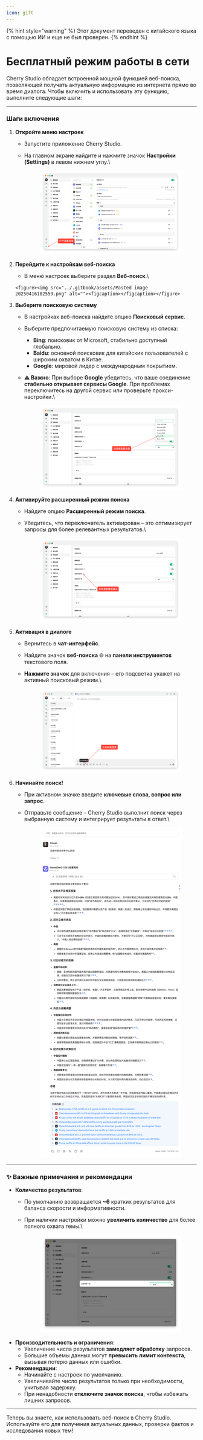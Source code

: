 ```yaml
---
icon: gift
---
```


{% hint style="warning" %}
Этот документ переведен с китайского языка с помощью ИИ и еще не был проверен.
{% endhint %}

# Бесплатный режим работы в сети

Cherry Studio обладает встроенной мощной функцией веб-поиска, позволяющей получать актуальную информацию из интернета прямо во время диалога. Чтобы включить и использовать эту функцию, выполните следующие шаги:

***

### Шаги включения

1. **Откройте меню настроек**
   * Запустите приложение Cherry Studio.
   *   На главном экране найдите и нажмите значок **Настройки (Settings)** в левом нижнем углу.\


       <figure><img src="../.gitbook/assets/Pasted image 20250416182458.png" alt=""><figcaption></figcaption></figure>
2. **Перейдите к настройкам веб-поиска**
   *    В меню настроек выберите раздел **Веб-поиск**.\


       <figure><img src="../.gitbook/assets/Pasted image 20250416182559.png" alt=""><figcaption></figcaption></figure>
3. **Выберите поисковую систему**
   * В настройках веб-поиска найдите опцию **Поисковый сервис**.
   * Выберите предпочитаемую поисковую систему из списка:
     * **Bing**: поисковик от Microsoft, стабильно доступный глобально.
     * **Baidu**: основной поисковик для китайских пользователей с широким охватом в Китае.
     * **Google**: мировой лидер с международным покрытием.
   *   **⚠️ Важно**: При выборе **Google** убедитесь, что ваше соединение **стабильно открывает сервисы Google**. При проблемах переключитесь на другой сервис или проверьте прокси-настройки.\


       <figure><img src="../.gitbook/assets/Pasted image 20250416182637.png" alt=""><figcaption></figcaption></figure>
4. **Активируйте расширенный режим поиска**
   * Найдите опцию **Расширенный режим поиска**.
   *   Убедитесь, что переключатель активирован – это оптимизирует запросы для более релевантных результатов.\


       <figure><img src="../.gitbook/assets/Pasted image 20250416182728.png" alt=""><figcaption></figcaption></figure>
5. **Активация в диалоге**
   * Вернитесь в **чат-интерфейс**.
   * Найдите значок **веб-поиска** 🌐 на **панели инструментов** текстового поля.
   *   **Нажмите значок** для включения – его подсветка укажет на активный поисковый режим.\


       <figure><img src="../.gitbook/assets/Pasted image 20250416182812.png" alt=""><figcaption></figcaption></figure>
6. **Начинайте поиск!**
   * При активном значке введите **ключевые слова, вопрос или запрос**.
   *   Отправьте сообщение – Cherry Studio выполнит поиск через выбранную систему и интегрирует результаты в ответ.\


       <figure><img src="../.gitbook/assets/中美关税新动态.png" alt=""><figcaption></figcaption></figure>

***

### ✨ Важные примечания и рекомендации

* **Количество результатов**:
  * По умолчанию возвращается **~6** кратких результатов для баланса скорости и информативности.
  *   При наличии настройки можно **увеличить количество** для более полного охвата темы.\


      <figure><img src="../.gitbook/assets/Pasted image 20250416184145.png" alt=""><figcaption></figcaption></figure>
* **Производительность и ограничения**:
  * Увеличение числа результатов **замедляет обработку** запросов.
  * Большие объемы данных могут **превысить лимит контекста**, вызывая потерю данных или ошибки.
* **Рекомендации**:
  * Начинайте с настроек по умолчанию.
  * Увеличивайте число результатов только при необходимости, учитывая задержку.
  * При ненадобности **отключите значок поиска**, чтобы избежать лишних запросов.

***

Теперь вы знаете, как использовать веб-поиск в Cherry Studio. Используйте его для получения актуальных данных, проверки фактов и исследования новых тем!
